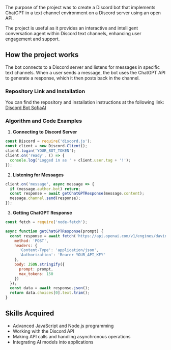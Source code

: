 The purpose of the project was to create a Discord bot that implements ChatGPT in a text channel environment on a Discord server using an open API.

The project is useful as it provides an interactive and intelligent conversation agent within Discord text channels, enhancing user engagement and support.

## How the project works

The bot connects to a Discord server and listens for messages in specific text channels. When a user sends a message, the bot uses the ChatGPT API to generate a response, which it then posts back in the channel.

### Repository Link and Installation

You can find the repository and installation instructions at the following link:
[Discord Bot SofiaAI](https://github.com/Fulldroper/discord.bot.sofiaAI)

### Algorithm and Code Examples

1. **Connecting to Discord Server**
```javascript
const Discord = require('discord.js');
const client = new Discord.Client();
client.login('YOUR_BOT_TOKEN');
client.on('ready', () => {
  console.log('Logged in as ' + client.user.tag + '!');
});
```

2. **Listening for Messages**
```javascript
client.on('message', async message => {
  if (message.author.bot) return;
  const response = await getChatGPTResponse(message.content);
  message.channel.send(response);
});
```

3. **Getting ChatGPT Response**
```javascript
const fetch = require('node-fetch');

async function getChatGPTResponse(prompt) {
  const response = await fetch('https://api.openai.com/v1/engines/davinci-codex/completions', {
    method: 'POST',
    headers: {
      'Content-Type': 'application/json',
      'Authorization': 'Bearer YOUR_API_KEY'
    },
    body: JSON.stringify({
      prompt: prompt,
      max_tokens: 150
    })
  });
  const data = await response.json();
  return data.choices[0].text.trim();
}
```

## Skills Acquired

- Advanced JavaScript and Node.js programming
- Working with the Discord API
- Making API calls and handling asynchronous operations
- Integrating AI models into applications


